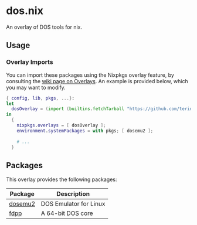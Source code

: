 # dos.nix

An overlay of DOS tools for nix.

## Usage

### Overlay Imports

You can import these packages using the Nixpkgs overlay feature, by consulting
the [wiki page on Overlays][overlays]. An example is provided below, which you
may want to modify.


``` nix
{ config, lib, pkgs, ...}:
let
  dosOverlay = (import (builtins.fetchTarball "https://github.com/terinjokes/dos.nix/archive/master.tar.gz"));
in
  {
    nixpkgs.overlays = [ dosOverlay ];
    environment.systemPackages = with pkgs; [ dosemu2 ];
    
    # ...
  }
```

## Packages

This overlay provides the following packages:

| Package            | Description            |
| -------            | -----------            |
| [dosemu2][dosemu2] | DOS Emulator for Linux |
| [fdpp][fdpp]       | A 64-bit DOS core      |


[overlays]: https://nixos.wiki/wiki/Overlays
[dosemu2]: https://github.com/dosemu2/dosemu2
[fdpp]: https://github.com/dosemu2/fdpp
